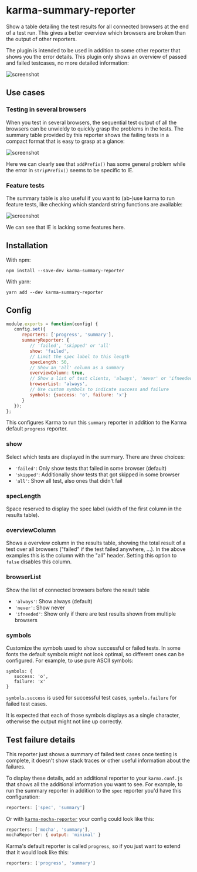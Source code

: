 # karma-summary-reporter

Show a table detailing the test results for all connected browsers at the end
of a test run. This gives a better overview which browsers are broken than the
output of other reporters.

The plugin is intended to be used in addition to some other reporter that
shows you the error details. This plugin only shows an overview of passed and
failed testcases, no more detailed information:

![screenshot](examples/bugs/screenshot.png)


## Use cases

### Testing in several browsers

When you test in several browsers, the sequential test output of all the
browsers can be unwieldy to quickly grasp the problems in the tests. The
summary table provided by this reporter shows the failing tests in a
compact format that is easy to grasp at a glance:

![screenshot](examples/bugs/screenshot.png)

Here we can clearly see that `addPrefix()` has some general problem while
the error in `stripPrefix()` seems to be specific to IE.


### Feature tests

The summary table is also useful if you want to (ab-)use karma to run 
feature tests, like checking which standard string functions are available:

![screenshot](examples/features/screenshot.png)

We can see that IE is lacking some features here.

## Installation

With npm:

    npm install --save-dev karma-summary-reporter

With yarn:

    yarn add --dev karma-summary-reporter

## Config

```javascript
module.exports = function(config) {
   config.set({
      reporters: ['progress', 'summary'],
      summaryReporter: {
         // 'failed', 'skipped' or 'all'
         show: 'failed',
         // Limit the spec label to this length
         specLength: 50,
         // Show an 'all' column as a summary
         overviewColumn: true,
         // Show a list of test clients, 'always', 'never' or 'ifneeded'
         browserList: 'always',
         // Use custom symbols to indicate success and failure
         symbols: {success: 'o', failure: 'x'}
      }
   });
};
```

This configures Karma to run this `summary` reporter in addition to the Karma
default `progress` reporter.

### show

Select which tests are displayed in the summary. There are three choices:

- `'failed'`: Only show tests that failed in some browser (default)
- `'skipped'`: Additionally show tests that got skipped in some browser
- `'all'`: Show all test, also ones that didn't fail

### specLength

Space reserved to display the spec label (width of the first column in
the results table).

### overviewColumn

Shows a overview column in the results table, showing the total result of
a test over all browsers ("failed" if the test failed anywhere, ...). In
the above examples this is the column with the "all" header. Setting this
option to `false` disables this column.

### browserList

Show the list of connected browsers before the result table

- `'always'`: Show always (default)
- `'never'`: Show never
- `'ifneeded'`: Show only if there are test results shown from multiple browsers

### symbols

Customize the symbols used to show successful or failed tests. In some fonts the
default symbols might not look optimal, so different ones can be configured. For
example, to use pure ASCII symbols:

    symbols: {
       success: 'o',
       failure: 'x'
    }

`symbols.success` is used for successful test cases, `symbols.failure` for
failed test cases.

It is expected that each of those symbols displays as a single character,
otherwise the output might not line up correctly.

## Test failure details

This reporter just shows a summary of failed test cases once testing is
complete, it doesn't show stack traces or other useful information about
the failures.

To display these details, add an additional reporter to your `karma.conf.js`
that shows all the additional information you want to see. For example, to
run the summary reporter in addition to the `spec` reporter you'd have this
configuration:

```javascript
reporters: ['spec', 'summary']
```

Or with [`karma-mocha-reporter`][1] your config could look like this:

```javascript
reporters: ['mocha', 'summary'],
mochaReporter: { output: 'minimal' }
```

Karma's default reporter is called `progress`, so if you just want to extend
that it would look like this:

```javascript
reporters: ['progress', 'summary']
```

[1]: https://github.com/litixsoft/karma-mocha-reporter


